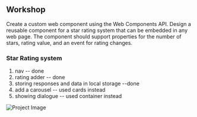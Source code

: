 ## Workshop

Create a custom web component using the Web Components API. Design a reusable component for a star rating system that can be embedded in any web page. The component should support properties for the number of stars, rating value, and an event for rating changes.

### Star Rating system

1. nav -- done
2. rating adder -- done
3. storing responses and data in local storage --done
4. add a carousel -- used cards instead
5. showing dialogue -- used container instead

![Project Image](https://github.com/Hardik-Jain-08/Js-workshop/blob/master/Assets/image.png?raw=true)
